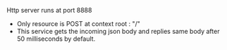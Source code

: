 Http server runs at port 8888 
* Only resource is POST at context root : "/"
* This service gets the incoming json body and replies same body after 50 milliseconds by default.
